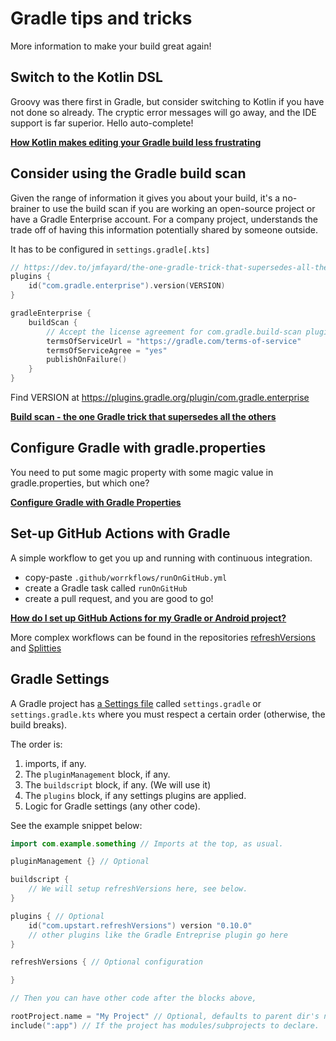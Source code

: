 # Gradle tips and tricks

More information to make your build great again!

## Switch to the Kotlin DSL

Groovy was there first in Gradle, but consider switching to Kotlin if you have not done so already. The cryptic error
messages will go away, and the IDE support is far superior. Hello auto-complete!

**<a href="https://dev.to/jmfayard/how-kotlin-makes-editing-your-gradle-build-less-frustrating-232l">How Kotlin makes
editing your Gradle build less frustrating</a>**

## Consider using the Gradle build scan

Given the range of information it gives you about your build, it's a no-brainer to use the build scan if you are working
an open-source project or have a Gradle Enterprise account. For a company project, understands the trade off of having
this information potentially shared by someone outside.

It has to be configured in `settings.gradle[.kts]`

```kotlin
// https://dev.to/jmfayard/the-one-gradle-trick-that-supersedes-all-the-others-5bpg
plugins {
    id("com.gradle.enterprise").version(VERSION)
}

gradleEnterprise {
    buildScan {
        // Accept the license agreement for com.gradle.build-scan plugin
        termsOfServiceUrl = "https://gradle.com/terms-of-service"
        termsOfServiceAgree = "yes"
        publishOnFailure()
    }
}
```

Find VERSION at https://plugins.gradle.org/plugin/com.gradle.enterprise

[**Build scan - the one Gradle trick that supersedes all the others**](https://dev.to/jmfayard/the-one-gradle-trick-that-supersedes-all-the-others-5bpg)

## Configure Gradle with gradle.properties

You need to put some magic property with some magic value in gradle.properties, but which one?

[**Configure Gradle with Gradle Properties**](https://dev.to/jmfayard/configuring-gradle-with-gradle-properties-211k)

## Set-up GitHub Actions with Gradle

A simple workflow to get you up and running with continuous integration.

- copy-paste `.github/worrkflows/runOnGitHub.yml`
- create a Gradle task called `runOnGitHub`
- create a pull request, and you are good to go!

[**How do I set up GitHub Actions for my Gradle or Android project?**](https://dev.to/jmfayard/how-do-i-setup-github-actions-for-my-gradle-or-android-project-3eal)

More complex workflows can be found in the
repositories [refreshVersions](https://github.com/jmfayard/refreshVersions/tree/main/.github/workflows)
and [Splitties](https://github.com/LouisCAD/Splitties/tree/main/.github/workflows)

## Gradle Settings

A Gradle project has [a Settings file](https://docs.gradle.org/current/userguide/build_lifecycle.html#sec:settings_file)
called `settings.gradle`  or `settings.gradle.kts` where you must respect a certain order (otherwise, the build breaks).

The order is:

1. imports, if any.
2. The `pluginManagement` block, if any.
3. The `buildscript` block, if any. (We will use it)
4. The `plugins` block, if any settings plugins are applied.
5. Logic for Gradle settings (any other code).

See the example snippet below:

```kotlin
import com.example.something // Imports at the top, as usual.

pluginManagement {} // Optional

buildscript {
    // We will setup refreshVersions here, see below.
}

plugins { // Optional
    id("com.upstart.refreshVersions") version "0.10.0"
    // other plugins like the Gradle Entreprise plugin go here
}

refreshVersions { // Optional configuration

}

// Then you can have other code after the blocks above,

rootProject.name = "My Project" // Optional, defaults to parent dir's name.
include(":app") // If the project has modules/subprojects to declare.
```
